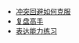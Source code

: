 + [冲突回避如何克服](https://jeasyplus.com/thinking/fearofconflict)
+ [复盘高手](https://jeasyplus.com/thinking/retrospective)
+ [表达能力练习](https://jeasyplus.com/thinking/speaking-skills)